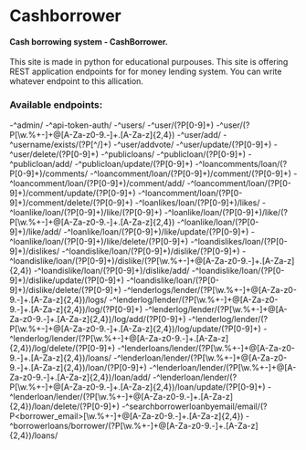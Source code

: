 # Cashborrower

#### Cash borrowing system - CashBorrower.

This site is made in python for educational purpouses.
This site is offering REST application endpoints for for money lending system.
You can write whatever endpoint to this allication.


### Available endpoints:
-^admin/
-^api-token-auth/
-^users/
-^user/(?P<id>[0-9]+)
-^user/(?P<gmail>[\w.%+-]+@[A-Za-z0-9.-]+\.[A-Za-z]{2,4})
-^user/add/
-^username/exists/(?P<username>[^/]+)
-^user/addvote/
-^user/update/(?P<id>[0-9]+)
-^user/delete/(?P<id>[0-9]+)
-^publicloans/
-^publicloan/(?P<id>[0-9]+)
-^publicloan/add/
-^publicloan/update/(?P<id>[0-9]+)
-^loancomments/loan/(?P<loan>[0-9]+)/comments/
-^loancomment/loan/(?P<loan>[0-9]+)/comment/(?P<id>[0-9]+)
-^loancomment/loan/(?P<loan>[0-9]+)/comment/add/
-^loancomment/loan/(?P<loan>[0-9]+)/comment/update/(?P<id>[0-9]+)
-^loancomment/loan/(?P<loan>[0-9]+)/comment/delete/(?P<id>[0-9]+)
-^loanlikes/loan/(?P<loan>[0-9]+)/likes/
-^loanlike/loan/(?P<loan>[0-9]+)/like/(?P<id>[0-9]+)
-^loanlike/loan/(?P<loan>[0-9]+)/like/(?P<liker>[\w.%+-]+@[A-Za-z0-9.-]+\.[A-Za-z]{2,4})
-^loanlike/loan/(?P<loan>[0-9]+)/like/add/
-^loanlike/loan/(?P<loan>[0-9]+)/like/update/(?P<id>[0-9]+)
-^loanlike/loan/(?P<loan>[0-9]+)/like/delete/(?P<id>[0-9]+)
-^loandislikes/loan/(?P<loan>[0-9]+)/dislikes/
-^loandislike/loan/(?P<loan>[0-9]+)/dislike/(?P<id>[0-9]+)
-^loandislike/loan/(?P<loan>[0-9]+)/dislike/(?P<disliker>[\w.%+-]+@[A-Za-z0-9.-]+\.[A-Za-z]{2,4})
-^loandislike/loan/(?P<loan>[0-9]+)/dislike/add/
-^loandislike/loan/(?P<loan>[0-9]+)/dislike/update/(?P<id>[0-9]+)
-^loandislike/loan/(?P<loan>[0-9]+)/dislike/delete/(?P<id>[0-9]+)
-^lenderlogs/lender/(?P<lender>[\w.%+-]+@[A-Za-z0-9.-]+\.[A-Za-z]{2,4})/logs/
-^lenderlog/lender/(?P<lender>[\w.%+-]+@[A-Za-z0-9.-]+\.[A-Za-z]{2,4})/log/(?P<id>[0-9]+)
-^lenderlog/lender/(?P<lender>[\w.%+-]+@[A-Za-z0-9.-]+\.[A-Za-z]{2,4})/log/add/(?P<id>[0-9]+)
-^lenderlog/lender/(?P<lender>[\w.%+-]+@[A-Za-z0-9.-]+\.[A-Za-z]{2,4})/log/update/(?P<id>[0-9]+)
-^lenderlog/lender/(?P<lender>[\w.%+-]+@[A-Za-z0-9.-]+\.[A-Za-z]{2,4})/log/delete/(?P<id>[0-9]+)
-^lenderloans/lender/(?P<lender>[\w.%+-]+@[A-Za-z0-9.-]+\.[A-Za-z]{2,4})/loans/
-^lenderloan/lender/(?P<lender>[\w.%+-]+@[A-Za-z0-9.-]+\.[A-Za-z]{2,4})/loan/(?P<id>[0-9]+)
-^lenderloan/lender/(?P<lender>[\w.%+-]+@[A-Za-z0-9.-]+\.[A-Za-z]{2,4})/loan/add/
-^lenderloan/lender/(?P<lender>[\w.%+-]+@[A-Za-z0-9.-]+\.[A-Za-z]{2,4})/loan/update/(?P<id>[0-9]+)
-^lenderloan/lender/(?P<lender>[\w.%+-]+@[A-Za-z0-9.-]+\.[A-Za-z]{2,4})/loan/delete/(?P<id>[0-9]+)
-^searchborrowerloanbyemail/email/(?P<borrower_email>[\w.%+-]+@[A-Za-z0-9.-]+\.[A-Za-z]{2,4})
-^borrowerloans/borrower/(?P<borrower>[\w.%+-]+@[A-Za-z0-9.-]+\.[A-Za-z]{2,4})/loans/
